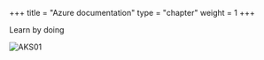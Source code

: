 +++
title = "Azure documentation"
type = "chapter"
weight = 1
+++

Learn by doing

![AKS01](/images/az01.png)